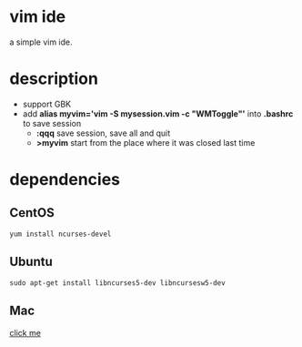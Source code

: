 # vim ide
a simple vim ide.

# description
* support GBK
* add **alias myvim='vim -S mysession.vim -c "WMToggle"'** into **.bashrc** to save session
    * **:qqq** save session, save all and quit
    * **>myvim** start from the place where it was closed last time

# dependencies
## CentOS
```
yum install ncurses-devel
```
## Ubuntu
```
sudo apt-get install libncurses5-dev libncursesw5-dev
```
## Mac
[click me](https://gist.github.com/cnruby/960344)
